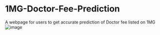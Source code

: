 # 1MG-Doctor-Fee-Prediction
A webpage for users to get accurate prediction of Doctor fee listed  on 1MG 
![image](https://github.com/DebabrataMohanty07/1MG-Doctor-Fee-Prediction/assets/132880512/63e88c5f-c842-4e33-8e5f-a9dcffcb5f7c)
